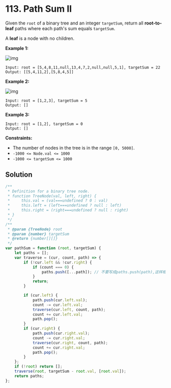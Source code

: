 # 113. Path Sum II

Given the `root` of a binary tree and an integer `targetSum`, return all **root-to-leaf** paths where each path's sum equals `targetSum`.

A **leaf** is a node with no children.

**Example 1:**

![img](https://assets.leetcode.com/uploads/2021/01/18/pathsumii1.jpg)

```
Input: root = [5,4,8,11,null,13,4,7,2,null,null,5,1], targetSum = 22
Output: [[5,4,11,2],[5,8,4,5]]
```

**Example 2:**

![img](https://assets.leetcode.com/uploads/2021/01/18/pathsum2.jpg)

```
Input: root = [1,2,3], targetSum = 5
Output: []
```

**Example 3:**

```
Input: root = [1,2], targetSum = 0
Output: []
```

**Constraints:**

-   The number of nodes in the tree is in the range `[0, 5000]`.
-   `-1000 <= Node.val <= 1000`
-   `-1000 <= targetSum <= 1000`

## Solution

```javascript
/**
 * Definition for a binary tree node.
 * function TreeNode(val, left, right) {
 *     this.val = (val===undefined ? 0 : val)
 *     this.left = (left===undefined ? null : left)
 *     this.right = (right===undefined ? null : right)
 * }
 */
/**
 * @param {TreeNode} root
 * @param {number} targetSum
 * @return {number[][]}
 */
var pathSum = function (root, targetSum) {
    let paths = [];
    var traverse = (cur, count, path) => {
        if (!cur.left && !cur.right) {
            if (count === 0) {
                paths.push([...path]); // 不要写成paths.push(path),这样相当于引用
            }
            return;
        }

        if (cur.left) {
            path.push(cur.left.val);
            count -= cur.left.val;
            traverse(cur.left, count, path);
            count += cur.left.val;
            path.pop();
        }
        if (cur.right) {
            path.push(cur.right.val);
            count -= cur.right.val;
            traverse(cur.right, count, path);
            count += cur.right.val;
            path.pop();
        }
    };
    if (!root) return [];
    traverse(root, targetSum - root.val, [root.val]);
    return paths;
};
```
